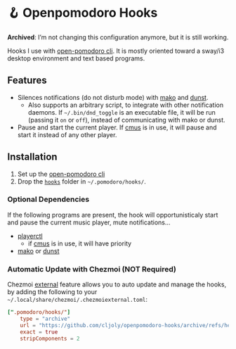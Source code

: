 # 🪝 Openpomodoro Hooks

**Archived**: I’m not changing this configuration anymore, but it is still working.

Hooks I use with [open-pomodoro cli][cli]. It is mostly oriented toward a sway/i3 desktop environment and text based programs.

## Features

* Silences notifications (do not disturb mode) with [mako][] and [dunst][].
    * Also supports an arbitrary script, to integrate with other notification daemons. If `~/.bin/dnd_toggle` is an executable file, it will be run (passing it `on` or `off`), instead of communicating with mako or dunst.
* Pause and start the current player. If [cmus][] is in use, it will pause and start it instead of any other player.

## Installation

1. Set up the [open-pomodoro cli][install]
2. Drop the [`hooks`][hooks-dir] folder in `~/.pomodoro/hooks/`.

### Optional Dependencies

If the following programs are present, the hook will opportunisticaly start and pause the current music player, mute notifications…

* [playerctl][]
    * if [cmus][] is in use, it will have priority
* [mako][] or [dunst][]

### Automatic Update with Chezmoi (NOT Required)

Chezmoi [external](https://www.chezmoi.io/reference/special-files-and-directories/chezmoiexternal-format/) feature allows you to auto update and manage the hooks, by adding the following to your `~/.local/share/chezmoi/.chezmoiexternal.toml`:

```toml
[".pomodoro/hooks/"]
    type = "archive"
    url = "https://github.com/cljoly/openpomodoro-hooks/archive/refs/heads/main.zip"
    exact = true
    stripComponents = 2
```


[cli]: https://github.com/open-pomodoro/openpomodoro-cli
[mako]: https://wayland.emersion.fr/mako/
[dunst]: https://dunst-project.org/
[cmus]: https://cmus.github.io/
[mynoise]: https://mynoise.net/
[playerctl]: https://github.com/altdesktop/playerctl
[hooks-dir]: https://github.com/cljoly/openpomodoro-hooks/tree/main/hooks
[install]: https://github.com/open-pomodoro/openpomodoro-cli#installation
